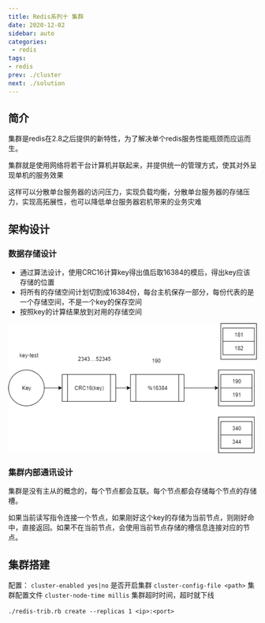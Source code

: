 ```yaml
---
title: Redis系列十 集群
date: 2020-12-02
sidebar: auto
categories:
 - redis
tags:
- redis
prev: ./cluster
next: ./solution
---
```


## 简介
集群是redis在2.8之后提供的新特性，为了解决单个redis服务性能瓶颈而应运而生。

集群就是使用网络将若干台计算机并联起来，并提供统一的管理方式，使其对外呈现单机的服务效果

这样可以分散单台服务器的访问压力，实现负载均衡，分散单台服务器的存储压力，实现高拓展性，也可以降低单台服务器宕机带来的业务灾难

## 架构设计
### 数据存储设计
- 通过算法设计，使用CRC16计算key得出值后取16384的模后，得出key应该存储的位置
- 将所有的存储空间计划切割成16384份，每台主机保存一部分，每份代表的是一个存储空间，不是一个key的保存空间
- 按照key的计算结果放到对用的存储空间



<center>

![storage](./img/dataset.png)

</center>

### 集群内部通讯设计

集群是没有主从的概念的，每个节点都会互联。每个节点都会存储每个节点的存储槽。

如果当前读写指令连接一个节点，如果刚好这个key的存储为当前节点，则刚好命中，直接返回。如果不在当前节点，会使用当前节点存储的槽信息连接对应的节点。


## 集群搭建

配置：
`cluster-enabled yes|no` 是否开启集群
`cluster-config-file <path>` 集群配置文件
`cluster-node-time millis` 集群超时时间，超时就下线 


`./redis-trib.rb create --replicas 1 <ip>:<port>`

